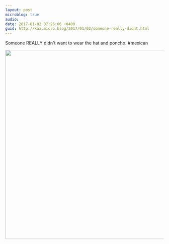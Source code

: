 ```yaml
---
layout: post
microblog: true
audio: 
date: 2017-01-02 07:26:06 +0400
guid: http://kaa.micro.blog/2017/01/02/someone-really-didnt.html
---
```

Someone REALLY didn't want to wear the hat and poncho. #mexican

<img src="https://www.kaa.bz/uploads/2018/5622d806b4.jpg" width="600" height="600" />
